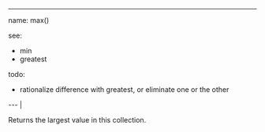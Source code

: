 ---

name: max()

see:
-   min
-   greatest

todo:
-   rationalize difference with greatest, or eliminate one or the other

--- |

Returns the largest value in this collection.

